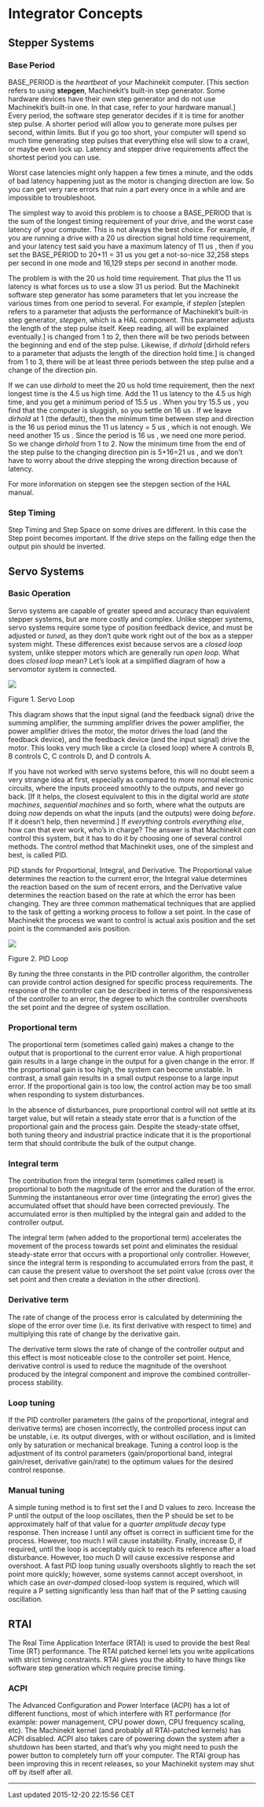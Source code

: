 Integrator Concepts
===================

<span id="cha:integrator-concepts"></span>

Stepper Systems
---------------

### Base Period

BASE\_PERIOD is the *heartbeat* of your Machinekit computer.<span class="footnote">
\[This section refers to using **stepgen**, Machinekit’s built-in step generator. Some hardware devices have their own step generator and do not use Machinekit’s built-in one. In that case, refer to your hardware manual.\]
</span> Every period, the software step generator decides if it is time for another step pulse. A shorter period will allow you to generate more pulses per second, within limits. But if you go too short, your computer will spend so much time generating step pulses that everything else will slow to a crawl, or maybe even lock up. Latency and stepper drive requirements affect the shortest period you can use.

Worst case latencies might only happen a few times a minute, and the odds of bad latency happening just as the motor is changing direction are low. So you can get very rare errors that ruin a part every once in a while and are impossible to troubleshoot.

The simplest way to avoid this problem is to choose a BASE\_PERIOD that is the sum of the longest timing requirement of your drive, and the worst case latency of your computer. This is not always the best choice. For example, if you are running a drive with a 20 us direction signal hold time requirement, and your latency test said you have a maximum latency of 11 us , then if you set the BASE\_PERIOD to 20+11 = 31 us you get a not-so-nice 32,258 steps per second in one mode and 16,129 steps per second in another mode.

The problem is with the 20 us hold time requirement. That plus the 11 us latency is what forces us to use a slow 31 us period. But the Machinekit software step generator has some parameters that let you increase the various times from one period to several. For example, if *steplen* <span class="footnote">
\[steplen refers to a parameter that adjusts the performance of Machinekit’s built-in step generator, *stepgen*, which is a HAL component. This parameter adjusts the length of the step pulse itself. Keep reading, all will be explained eventually.\]
</span> is changed from 1 to 2, then there will be two periods between the beginning and end of the step pulse. Likewise, if *dirhold* <span class="footnote">
\[dirhold refers to a parameter that adjusts the length of the direction hold time.\]
</span> is changed from 1 to 3, there will be at least three periods between the step pulse and a change of the direction pin.

If we can use *dirhold* to meet the 20 us hold time requirement, then the next longest time is the 4.5 us high time. Add the 11 us latency to the 4.5 us high time, and you get a minimum period of 15.5 us . When you try 15.5 us , you find that the computer is sluggish, so you settle on 16 us . If we leave *dirhold* at 1 (the default), then the minimum time between step and direction is the 16 us period minus the 11 us latency = 5 us , which is not enough. We need another 15 us . Since the period is 16 us , we need one more period. So we change *dirhold* from 1 to 2. Now the minimum time from the end of the step pulse to the changing direction pin is 5+16=21 us , and we don’t have to worry about the drive stepping the wrong direction because of latency.

For more information on stepgen see the stepgen section of the HAL manual.

### Step Timing

Step Timing and Step Space on some drives are different. In this case the Step point becomes important. If the drive steps on the falling edge then the output pin should be inverted.

Servo Systems
-------------

### Basic Operation

Servo systems are capable of greater speed and accuracy than equivalent stepper systems, but are more costly and complex. Unlike stepper systems, servo systems require some type of position feedback device, and must be adjusted or *tuned*, as they don’t quite work right out of the box as a stepper system might. These differences exist because servos are a *closed loop* system, unlike stepper motors which are generally run *open loop*. What does *closed loop* mean? Let’s look at a simplified diagram of how a servomotor system is connected.

![](images/servo-feedback.png)

Figure 1. Servo Loop

This diagram shows that the input signal (and the feedback signal) drive the summing amplifier, the summing amplifier drives the power amplifier, the power amplifier drives the motor, the motor drives the load (and the feedback device), and the feedback device (and the input signal) drive the motor. This looks very much like a circle (a closed loop) where A controls B, B controls C, C controls D, and D controls A.

If you have not worked with servo systems before, this will no doubt seem a very strange idea at first, especially as compared to more normal electronic circuits, where the inputs proceed smoothly to the outputs, and never go back.<span class="footnote">
\[If it helps, the closest equivalent to this in the digital world are *state machines*, *sequential machines* and so forth, where what the outputs are doing *now* depends on what the inputs (and the outputs) were doing *before*. If it doesn’t help, then nevermind.\]
</span> If *everything* controls *everything else*, how can that ever work, who’s in charge? The answer is that Machinekit *can* control this system, but it has to do it by choosing one of several control methods. The control method that Machinekit uses, one of the simplest and best, is called PID.

PID stands for Proportional, Integral, and Derivative. The Proportional value determines the reaction to the current error, the Integral value determines the reaction based on the sum of recent errors, and the Derivative value determines the reaction based on the rate at which the error has been changing. They are three common mathematical techniques that are applied to the task of getting a working process to follow a set point. In the case of Machinekit the process we want to control is actual axis position and the set point is the commanded axis position.

![](images/pid-feedback.png)

Figure 2. PID Loop

By *tuning* the three constants in the PID controller algorithm, the controller can provide control action designed for specific process requirements. The response of the controller can be described in terms of the responsiveness of the controller to an error, the degree to which the controller overshoots the set point and the degree of system oscillation.

### Proportional term

The proportional term (sometimes called gain) makes a change to the output that is proportional to the current error value. A high proportional gain results in a large change in the output for a given change in the error. If the proportional gain is too high, the system can become unstable. In contrast, a small gain results in a small output response to a large input error. If the proportional gain is too low, the control action may be too small when responding to system disturbances.

In the absence of disturbances, pure proportional control will not settle at its target value, but will retain a steady state error that is a function of the proportional gain and the process gain. Despite the steady-state offset, both tuning theory and industrial practice indicate that it is the proportional term that should contribute the bulk of the output change.

### Integral term

The contribution from the integral term (sometimes called reset) is proportional to both the magnitude of the error and the duration of the error. Summing the instantaneous error over time (integrating the error) gives the accumulated offset that should have been corrected previously. The accumulated error is then multiplied by the integral gain and added to the controller output.

The integral term (when added to the proportional term) accelerates the movement of the process towards set point and eliminates the residual steady-state error that occurs with a proportional only controller. However, since the integral term is responding to accumulated errors from the past, it can cause the present value to overshoot the set point value (cross over the set point and then create a deviation in the other direction).

### Derivative term

The rate of change of the process error is calculated by determining the slope of the error over time (i.e. its first derivative with respect to time) and multiplying this rate of change by the derivative gain.

The derivative term slows the rate of change of the controller output and this effect is most noticeable close to the controller set point. Hence, derivative control is used to reduce the magnitude of the overshoot produced by the integral component and improve the combined controller-process stability.

### Loop tuning

If the PID controller parameters (the gains of the proportional, integral and derivative terms) are chosen incorrectly, the controlled process input can be unstable, i.e. its output diverges, with or without oscillation, and is limited only by saturation or mechanical breakage. Tuning a control loop is the adjustment of its control parameters (gain/proportional band, integral gain/reset, derivative gain/rate) to the optimum values for the desired control response.

### Manual tuning

A simple tuning method is to first set the I and D values to zero. Increase the P until the output of the loop oscillates, then the P should be set to be approximately half of that value for a *quarter amplitude decay* type response. Then increase I until any offset is correct in sufficient time for the process. However, too much I will cause instability. Finally, increase D, if required, until the loop is acceptably quick to reach its reference after a load disturbance. However, too much D will cause excessive response and overshoot. A fast PID loop tuning usually overshoots slightly to reach the set point more quickly; however, some systems cannot accept overshoot, in which case an *over-damped* closed-loop system is required, which will require a P setting significantly less than half that of the P setting causing oscillation.

RTAI
----

The Real Time Application Interface (RTAI) is used to provide the best Real Time (RT) performance. The RTAI patched kernel lets you write applications with strict timing constraints. RTAI gives you the ability to have things like software step generation which require precise timing.

### ACPI

The Advanced Configuration and Power Interface (ACPI) has a lot of different functions, most of which interfere with RT performance (for example: power management, CPU power down, CPU frequency scaling, etc). The Machinekit kernel (and probably all RTAI-patched kernels) has ACPI disabled. ACPI also takes care of powering down the system after a shutdown has been started, and that’s why you might need to push the power button to completely turn off your computer. The RTAI group has been improving this in recent releases, so your Machinekit system may shut off by itself after all.

------------------------------------------------------------------------

Last updated 2015-12-20 22:15:56 CET


